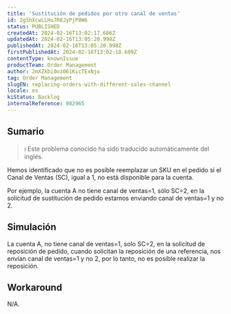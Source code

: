 ```yaml
---
title: 'Sustitución de pedidos por otro canal de ventas'
id: 2gShXcwLLHu7R8JyPjP0W6
status: PUBLISHED
createdAt: 2024-02-16T13:02:17.686Z
updatedAt: 2024-02-16T13:05:20.998Z
publishedAt: 2024-02-16T13:05:20.998Z
firstPublishedAt: 2024-02-16T13:02:18.609Z
contentType: knownIssue
productTeam: Order Management
author: 2mXZkbi0oi061KicTExNjo
tag: Order Management
slugEN: replacing-orders-with-different-sales-channel
locale: es
kiStatus: Backlog
internalReference: 982965
---
```


## Sumario

>ℹ️ Este problema conocido ha sido traducido automáticamente del inglés.


Hemos identificado que no es posible reemplazar un SKU en el pedido si el Canal de Ventas (SC), igual a 1, no está disponible para la cuenta.

Por ejemplo, la cuenta A no tiene canal de ventas=1, sólo SC=2, en la solicitud de sustitución de pedido estamos enviando canal de ventas=1 y no 2.


##

## Simulación


La cuenta A, no tiene canal de ventas=1, solo SC=2, en la solicitud de reposición de pedido, cuando solicitan la reposición de una referencia, nos envían canal de ventas=1 y no 2, por lo tanto, no es posible realizar la reposición.



## Workaround


N/A.





